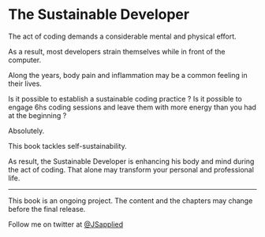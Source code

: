 # The Sustainable Developer

The act of coding demands a considerable mental and physical effort.  

As a result, most developers strain themselves while in front of the computer. 

Along the years, body pain and inflammation may be a common feeling in their lives.  

Is it possible to establish a sustainable coding practice ? Is it possible to engage 6hs coding sessions and leave them with more energy than you had at the beginning ? 

Absolutely.  

This book tackles self-sustainability. 

As result, the Sustainable Developer is enhancing his body and mind during the act of coding. That alone may transform your personal and professional life. 


***

This book is an ongoing project. The content and the chapters may change before the final release.

Follow me on twitter at [@JSapplied](https://twitter.com/JSapplied) 
